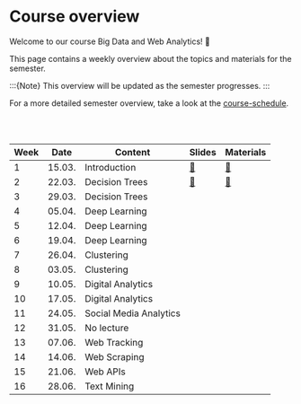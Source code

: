 # Course overview

Welcome to our course Big Data and Web Analytics! 👋  

This page contains a weekly overview about the topics and materials for the semester.

:::{Note}
This overview will be updated as the semester progresses.
:::

For a more detailed semester overview, take a look at the [course-schedule](../docs/course-schedule.md). 

<br>
<br>

|	Week	|	Date	|	Content	|	Slides	|	Materials	|	
|	---	|	---	|	---	|	---	|	---	|	
|	1	|	15.03.	|	Introduction	|	[📑](https://drive.google.com/file/d/11jh63a7vX49m9q3a9qJz0L8scmPijLMf/view?usp=sharing)	|	[📁](../weeks/week1.md)	|	
|	2	|	22.03.	|	Decision Trees	|	[📑](https://drive.google.com/file/d/1-Ox-jFeNPPam4sxZzoI90L4hH_rq6bU9/view?usp=sharing)	|	[📁](../weeks/week2.md)	|	
|	3	|	29.03.	|	Decision Trees	|		|		|	
|	4	|	05.04.	|	Deep Learning	|		|		|	
|	5	|	12.04.	|	Deep Learning	|		|		|	
|	6	|	19.04.	|	Deep Learning	|		|		|	
|	7	|	26.04.	|	Clustering	|		|		|	
|	8	|	03.05.	|	Clustering	|		|		|	
|	9	|	10.05.	|	Digital Analytics	|		|		|	
|	10	|	17.05.	|	Digital Analytics	|		|		|	
|	11	|	24.05.	|	Social Media Analytics	|		|		|	
|	12	|	31.05.	|	No lecture	|		|		|	
|	13	|	07.06.	|	Web Tracking	|		|		|	
|	14	|	14.06.	|	Web Scraping	|		|		|	
|	15	|	21.06.	|	Web APIs	|		|		|	
|	16	|	28.06.	|	Text Mining	|		|		|	